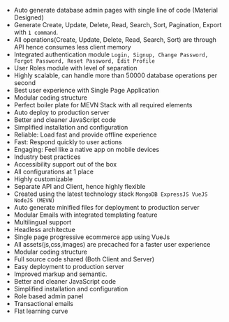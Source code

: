 
- Auto generate database admin pages with single line of code (Material Designed)
- Generate Create, Update, Delete, Read, Search, Sort, Pagination, Export with `1 command`.
- All operations(Create, Update, Delete, Read, Search, Sort) are through API hence consumes less client memory
- Integrated authentication module `Login, Signup, Change Password, Forgot Password, Reset Password, Edit Profile`
- User Roles module with level of separation
- Highly scalable, can handle more than 50000 database operations per second
- Best user experience with Single Page Application
- Modular coding structure
- Perfect boiler plate for MEVN Stack with all required elements
- Auto deploy to production server
- Better and cleaner JavaScript code
- Simplified installation and configuration
- Reliable: Load fast and provide offline experience
- Fast: Respond quickly to user actions
- Engaging: Feel like a native app on mobile devices
- Industry best practices
- Accessibility support out of the box
- All configurations at 1 place
- Highly customizable 
- Separate API and Client, hence highly flexible
- Created using the latest technology stack `MongoDB ExpressJS VueJS NodeJS (MEVN)`
- Auto generate minified files for deployment to production server
- Modular Emails with integrated templating feature
- Multilingual support
- Headless architectue
- Single page progressive ecommerce app using VueJs
- All assets(js,css,images) are precached for a faster user experience
- Modular coding structure
- Full source code shared (Both Client and Server)
- Easy deployment to production server
- Improved markup and semantic.
- Better and cleaner JavaScript code
- Simplified installation and configuration
- Role based admin panel 
- Transactional emails
- Flat learning curve